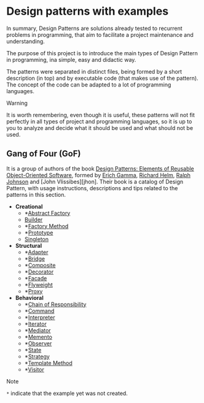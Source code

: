 # Design patterns with examples

In summary, Design Patterns are solutions already tested to recurrent
problems in programming, that aim to facilitate a project maintenance and
understanding.

The purpose of this project is to introduce the main types of Design
Pattern in programming, ina simple, easy and didactic way.

The patterns were separated in distinct files, being formed by a short
description (in top) and by executable code (that makes use of the pattern).
The concept of the code can be adapted to a lot of programming languages.

> [!WARNING]
> It is worth remembering, even though it is useful, these patterns will not
> fit perfectly in all types of project and programming languages, so it is
> up to you to analyze and decide what it should be used and what should not
> be used.

[gof-book]: https://www.amazon.com/Design-Patterns-Elements-Reusable-Object-Oriented/dp/0201633612 "Link to Amazon Store"
[erich]:    https://en.wikipedia.org/wiki/Erich_Gamma "His Wikipedia page"
[richard]:  https://en.wikipedia.org/wiki/Richard_Helm "His Wikipedia page"
[ralph]:    https://en.wikipedia.org/wiki/Ralph_Johnson_(computer_scientist) "His Wikipedia page"
[john]:     https://en.wikipedia.org/wiki/John_Vlissides "His Wikipedia page"

## Gang of Four (GoF)

It is a group of authors of the book
[Design Patterns: Elements of Reusable Object-Oriented Software][gof-book],
formed by [Erich Gamma][erich], [Richard Helm][richard], [Ralph Johnson][ralph]
and [John Vlissibes][jhon]. Their book is a catalog of Design Pattern, with
usage instructions, descriptions and tips related to the patterns in this section.

* **Creational**
	* \*[Abstract Factory](https://github.com/duckafire/design-patterns-with-examples/blob/main/patterns/creational/abstract-factory.cpp)
	* [Builder](https://github.com/duckafire/design-patterns-with-examples/blob/main/patterns/creational/builder.cpp)
	* \*[Factory Method](https://github.com/duckafire/design-patterns-with-examples/blob/main/patterns/creational/factory-method.cpp)
	* \*[Prototype](https://github.com/duckafire/design-patterns-with-examples/blob/main/patterns/creational/prototype.cpp)
	* [Singleton](https://github.com/duckafire/design-patterns-with-examples/blob/main/patterns/creational/singleton.cpp)
* **Structural**
	* \*[Adapter](https://github.com/duckafire/design-patterns-with-examples/blob/main/patterns/structural/adapter.cpp)
	* \*[Bridge](https://github.com/duckafire/design-patterns-with-examples/blob/main/patterns/structural/bridge.cpp)
	* \*[Composite](https://github.com/duckafire/design-patterns-with-examples/blob/main/patterns/structural/composite.cpp)
	* \*[Decorator](https://github.com/duckafire/design-patterns-with-examples/blob/main/patterns/structural/decorator.cpp)
	* \*[Facade](https://github.com/duckafire/design-patterns-with-examples/blob/main/patterns/structural/facade.cpp)
	* \*[Flyweight](https://github.com/duckafire/design-patterns-with-examples/blob/main/patterns/structural/flyweight.cpp)
	* \*[Proxy](https://github.com/duckafire/design-patterns-with-examples/blob/main/patterns/structural/proxy.cpp)
* **Behavioral**
	* \*[Chain of Responsibility](https://github.com/duckafire/design-patterns-with-examples/blob/main/patterns/behavioral/chain-of-responsibility.cpp)
	* \*[Command](https://github.com/duckafire/design-patterns-with-examples/blob/main/patterns/behavioral/command.cpp)
	* \*[Interpreter](https://github.com/duckafire/design-patterns-with-examples/blob/main/patterns/behavioral/interpreter.cpp)
	* \*[Iterator](https://github.com/duckafire/design-patterns-with-examples/blob/main/patterns/behavioral/iterator.cpp)
	* \*[Mediator](https://github.com/duckafire/design-patterns-with-examples/blob/main/patterns/behavioral/mediator.cpp)
	* \*[Memento](https://github.com/duckafire/design-patterns-with-examples/blob/main/patterns/behavioral/memento.cpp)
	* \*[Observer](https://github.com/duckafire/design-patterns-with-examples/blob/main/patterns/behavioral/observer.cpp)
	* \*[State](https://github.com/duckafire/design-patterns-with-examples/blob/main/patterns/behavioral/state.cpp)
	* \*[Strategy](https://github.com/duckafire/design-patterns-with-examples/blob/main/patterns/behavioral/strategy.cpp)
	* \*[Template Method](https://github.com/duckafire/design-patterns-with-examples/blob/main/patterns/behavioral/template-method.cpp)
	* \*[Visitor](https://github.com/duckafire/design-patterns-with-examples/blob/main/patterns/behavioral/visitor.cpp)

> [!NOTE]
> `*` indicate that the example yet was not created.
